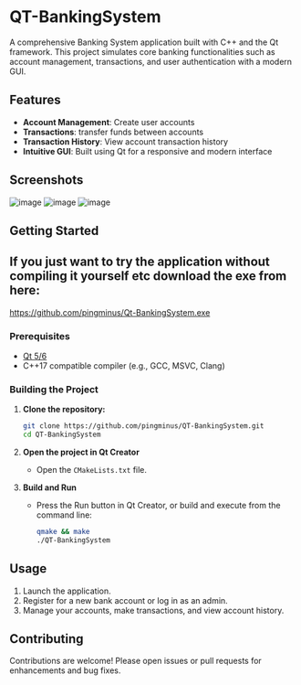# QT-BankingSystem

A comprehensive Banking System application built with C++ and the Qt framework. This project simulates core banking functionalities such as account management, transactions, and user authentication with a modern GUI.

## Features

- **Account Management**: Create user accounts
- **Transactions**: transfer funds between accounts
- **Transaction History**: View account transaction history
- **Intuitive GUI**: Built using Qt for a responsive and modern interface

## Screenshots

![image](https://github.com/user-attachments/assets/ccb97a61-1a48-44bb-9373-480af4ca3b83)
![image](https://github.com/user-attachments/assets/c8f6c9ef-cfdb-4072-9b83-1ac73d698c43)
![image](https://github.com/user-attachments/assets/ab66829e-2202-4f6e-9aa0-55b7b1e4fc3c)

<!-- ![Login Screen](screenshots/login.png) -->

## Getting Started
## If you just want to try the application without compiling it yourself etc download the exe from here:
https://github.com/pingminus/Qt-BankingSystem.exe

### Prerequisites

- [Qt 5/6](https://www.qt.io/download)
- C++17 compatible compiler (e.g., GCC, MSVC, Clang)

### Building the Project

1. **Clone the repository:**
   ```bash
   git clone https://github.com/pingminus/QT-BankingSystem.git
   cd QT-BankingSystem
   ```

2. **Open the project in Qt Creator**  
   - Open the `CMakeLists.txt` file.

3. **Build and Run**  
   - Press the Run button in Qt Creator, or build and execute from the command line:
     ```bash
     qmake && make
     ./QT-BankingSystem
     ```

## Usage

1. Launch the application.
2. Register for a new bank account or log in as an admin.
3. Manage your accounts, make transactions, and view account history.

## Contributing

Contributions are welcome! Please open issues or pull requests for enhancements and bug fixes.




